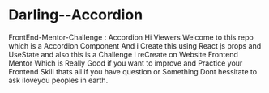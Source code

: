 # Darling--Accordion
FrontEnd-Mentor-Challenge : Accordion
Hi Viewers Welcome to this repo which is a Accordion Component And i Create this using React js props and UseState
and also this is a Challenge i reCreate on Website Frontend Mentor Which is Really Good if you want to improve and
Practice your Frontend Skill thats all if you have question or Something Dont hessitate to ask iloveyou peoples in earth.

